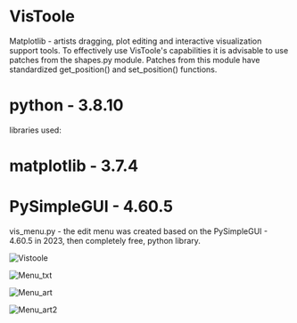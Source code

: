 # VisToole
Matplotlib - artists dragging, plot editing and interactive visualization support tools.
To effectively use VisToole's capabilities it is advisable to use patches from the shapes.py module.
Patches from this module have standardized get_position() and set_position() functions.

#   python      - 3.8.10                            #
libraries used:
#   matplotlib  - 3.7.4                             #
#   PySimpleGUI - 4.60.5                            #

vis_menu.py - the edit menu was created based on the PySimpleGUI - 4.60.5 in 2023, 
then completely free, python library.

![Vistoole](https://github.com/user-attachments/assets/eb69f0fd-5b53-4a03-bf15-3f3f936ea6ca)

![Menu_txt](https://github.com/user-attachments/assets/9730a4c3-fb08-4781-88d5-e772374ba93f)

![Menu_art](https://github.com/user-attachments/assets/31ad558e-ac80-4bf9-aba1-b41bbac6814b)

![Menu_art2](https://github.com/user-attachments/assets/6781fc4c-a76d-42df-9315-e448f8a80d2a)
